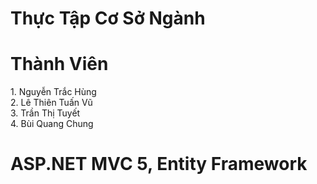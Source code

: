 # Thực Tập Cơ Sở Ngành
# Thành Viên
<p>
   1. Nguyễn Trắc Hùng</br>
   2. Lê Thiên Tuấn Vũ</br>
   3. Trần Thị Tuyết</br>
   4. Bùi Quang Chung</p>

# ASP.NET MVC 5, Entity Framework


